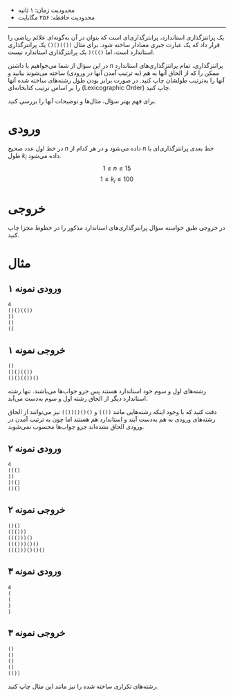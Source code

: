 [_metadata_:id]:- "standard-parentheses"
[_metadata_:title]:- "پرانتزهای استاندارد"
[_metadata_:level]:- "hard"
[_metadata_:author]:- "امیرحسین اولیاء"
[_metadata_:series]:- "strings-and-vectors"

+ محدودیت زمان: ۱ ثانیه
+ محدودیت حافظه: ۲۵۶ مگابایت

----------

یک پرانتزگذاری استاندارد، پرانتزگذاری‌ای است که بتوان در آن به‌گونه‌ای علائم ریاضی را قرار داد که یک عبارت جبری معنادار ساخته شود. برای مثال `(())()()` یک پرانتزگذاری استاندارد است، اما `()))(` یک پرانتزگذاری استاندارد نیست.

در این سؤال از شما می‌خواهیم با داشتن $n$ پرانتزگذاری، تمام پرانتزگذاری‌های استاندارد ممکن را که از الحاق آنها به هم (به ترتیب آمدن آنها در ورودی) ساخته می‌شوند بیابید و آنها را به‌ترتیب طولشان چاپ کنید. در صورت برابر بودن طول رشته‌های ساخته شده آنها را بر اساس ترتیب کتابخانه‌ای (Lexicographic Order) چاپ کنید.

برای فهم بهتر سؤال، مثال‌ها و توضیحات آنها را بررسی کنید.

# ورودی

در خط اول عدد صحیح $n$ داده می‌شود و در هر کدام از $n$ خط بعدی پرانتزگذاری‌ای با طول $k_i$ داده می‌شود.  
$$1 \le n \le 15$$
$$1 \le k_i \le 100$$

# خروجی
در خروجی طبق خواسته سؤال پرانتزگذاری‌های استاندارد مذکور را در خطوط مجزا چاپ کنید.

# مثال
## ورودی نمونه ۱
```
4
()()(())
))
()
((
```


## خروجی نمونه ۱
```
()
()()(())
()()(())()
```

رشته‌های اول و سوم خود استاندارد هستند پس جزو جواب‌ها می‌باشند. تنها رشته استاندارد دیگر از الحاق رشته اول و سوم به‌دست می‌آید.

دقت کنید که با وجود اینکه رشته‌هایی مانند `(())` و `()()()(())` نیز می‌توانند از الحاق رشته‌های ورودی به هم به‌دست آیند و استاندارد هم هستند اما چون به ترتیب آمدن در ورودی الحاق نشده‌اند جزو جواب‌ها محسوب نمی‌شوند.

## ورودی نمونه ۲
```
4
((()
))
))()
()()
```


## خروجی نمونه ۲
```
()()
((()))
((()))()
((()))()()
((()))()()()
```


## ورودی نمونه ۳
```
4
(
(
)
)
```

## خروجی نمونه ۳
```
()
()
()
()
(())
```

رشته‌های تکراری ساخته شده را نیز مانند این مثال چاپ کنید.

